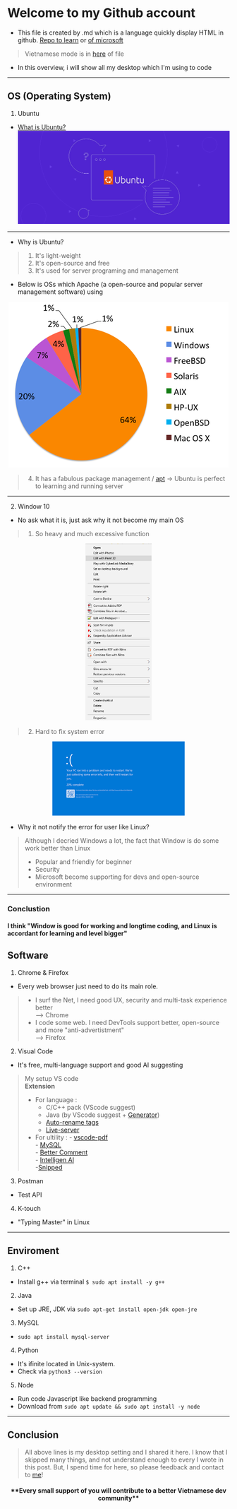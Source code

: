 # Welcome to my Github account

+ This file is created by .md which is a language quickly display HTML in github. [Repo to learn](https://docs.github.com/en/get-started/writing-on-github/getting-started-with-writing-and-formatting-on-github/basic-writing-and-formatting-syntax) or [of microsoft](https://learn.microsoft.com/en-us/azure/devops/project/wiki/markdown-guidance?view=azure-devops)
> Vietnamese mode is in [here](overview_vi.md) of file

- In this overview, i will show all my desktop which I'm using to code
___
## OS (Operating System)
1. Ubuntu
-   [What is Ubuntu?](https://www.google.com/search?channel=fs&client=ubuntu&q=what+is+ubuntu)
![](what-is-ubuntu.jpg)
___
-  Why is Ubuntu?
> 1. It's light-weight
> 2. It's open-source and free
> 3. It's used for server programing and management
- Below is OSs which Apache (a open-source and popular server management software) using 
<p align="center"><img src="server.png"></p>

> 4. It has a fabulous package management / [apt](https://www.google.com/search?channel=fs&client=ubuntu&q=what+is+apt)
-> Ubuntu is perfect to learning and running server
____
2. Window 10
- No ask what it is, just ask why it not become my main OS
> 1. So heavy and much excessive function <br>
<p align="center"><img src="context-menu.png" height=400></p>

> 2. Hard to fix system error <br>
<p align="center"><img src="blue-screen.png"></p>

- Why it not notify the error for user like Linux?
> Although I decried Windows a lot, the fact that Window is do some work better than Linux
> - Popular and friendly for beginner
> - Security
> - Microsoft become supporting for devs and open-source environment
___
### Conclustion
#### I think "Window is good for working and longtime coding, and Linux is accordant for learning and level bigger"

## Software
1. Chrome & Firefox
- Every web browser just need to do its main role. 
>   - I surf the Net, I need good UX, security and multi-task experience better <br>--> Chrome
>   - I code some web. I need DevTools support better, open-source and more "anti-advertistment" <br> --> Firefox
2. Visual Code
- It's free, multi-language support and good AI suggesting
> My setup VS code <br>
> **Extension**
> - For language : 
>     - C/C++ pack (VScode suggest)
>     - Java (by VScode suggest + [Generator](https://marketplace.visualstudio.com/items?itemName=sohibe.java-generate-setters-getters))
>     - [Auto-rename tags](https://marketplace.visualstudio.com/items?itemName=formulahendry.auto-rename-tag)
>     - [Live-server](https://marketplace.visualstudio.com/items?itemName=ritwickdey.LiveServer)
> - For ultility : 
>       - [vscode-pdf](https://marketplace.visualstudio.com/items?itemName=tomoki1207.pdf) <br>
>       - [MySQL](https://marketplace.visualstudio.com/items?itemName=cweijan.vscode-mysql-client2)<br>
>       - [Better Comment](https://marketplace.visualstudio.com/items?itemName=aaron-bond.better-comments)<br>
>       - [Intelligen AI](https://marketplace.visualstudio.com/items?itemName=VisualStudioExptTeam.vscodeintellicode)<br>
>       -[Snipped](https://marketplace.visualstudio.com/items?itemName=JeffersonLicet.snipped)

3. Postman
- Test API
4. K-touch
- "Typing Master" in Linux
___
## Enviroment
1. C++
- Install g++ via terminal `$ sudo apt install -y g++`
2. Java
- Set up JRE, JDK via `sudo apt-get install open-jdk open-jre`
3. MySQL
- `sudo apt install mysql-server`
4. Python
- It's ifinite located in Unix-system.
- Check via `python3 --version`
5. Node
- Run code Javascript like backend programming
- Download from `sudo apt update && sudo apt install -y node`
___
## Conclusion
> All above lines is my desktop setting and I shared it here. I know that I skipped many things, and not understand enough to every I wrote in this post. But, I spend time for here, so please feedback and contact to [me](https://facebook.com/duyhelloworld/)!
<h4 style="text-align: center">**Every small support of you will contribute to a better Vietnamese dev community**<h4>
